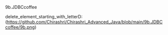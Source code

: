 9b.JDBCcoffee

delete_element_starting_with_letterD:(https://github.com/Chirashri/Chirashri_Advanced_Java/blob/main/9b.JDBCcoffee/9b.png)
